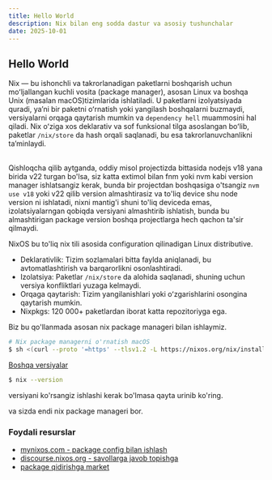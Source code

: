 ```yaml
---
title: Hello World
description: Nix bilan eng sodda dastur va asosiy tushunchalar
date: 2025-10-01
---
```


## Hello World

<div class="my-md-content">

Nix — bu ishonchli va takrorlanadigan paketlarni boshqarish uchun moʻljallangan kuchli vosita (package manager), asosan Linux va boshqa Unix (masalan macOS)tizimlarida ishlatiladi. U paketlarni izolyatsiyada quradi, yaʼni bir paketni oʻrnatish yoki yangilash boshqalarni buzmaydi, versiyalarni orqaga qaytarish mumkin va `dependency hell` muammosini hal qiladi. Nix oʻziga xos deklarativ va sof funksional tilga asoslangan boʻlib, paketlar `/nix/store` da hash orqali saqlanadi, bu esa takrorlanuvchanlikni taʼminlaydi.
<br/><br/>

Qishloqcha qilib aytganda, oddiy misol projectizda bittasida nodejs v18 yana birida v22 turgan bo'lsa, siz katta extimol bilan fnm yoki nvm kabi version manager ishlatsangiz kerak, bunda bir projectdan boshqasiga o'tsangiz `nvm use v18` yoki v22 qilib version almashtirasiz va to'liq device shu node version ni ishlatadi, nixni mantig'i shuni to'liq deviceda emas, izolatsiyalarngan qobiqda versiyani almashtirib ishlatish, bunda bu almashtirigan package version boshqa projectlarga hech qachon ta'sir qilmaydi.

NixOS bu to'liq nix tili asosida configuration qilinadigan Linux distributive.

- Deklarativlik: Tizim sozlamalari bitta faylda aniqlanadi, bu avtomatlashtirish va barqarorlikni osonlashtiradi.
- Izolatsiya: Paketlar `/nix/store` da alohida saqlanadi, shuning uchun versiya konfliktlari yuzaga kelmaydi.
- Orqaga qaytarish: Tizim yangilanishlari yoki oʻzgarishlarini osongina qaytarish mumkin.
- Nixpkgs: 120 000+ paketlardan iborat katta repozitoriyga ega.

Biz bu qo'llanmada asosan nix package manageri bilan ishlaymiz.

```bash
# Nix package managerni o'rnatish macOS
$ sh <(curl --proto '=https' --tlsv1.2 -L https://nixos.org/nix/install)
```

<a class="link" target="_blank" href="https://nixos.org/download/">Boshqa versiyalar</a>

```bash
$ nix --version
```

versiyani ko'rsangiz ishlashi kerak bo'lmasa qayta urinib ko'ring.

va sizda endi nix package manageri bor.

<h3 class="my-section-tag">Foydali resurslar</h3>

- <a target="_blank" href="https://mynixos.com/">mynixos.com - package config bilan ishlash</a>
- <a target="_blank" href="https://discourse.nixos.org/">discourse.nixos.org - savollarga javob topishga</a>
- <a target="_blank" href="https://search.nixos.org">package qidirishga market</a>

</div>
